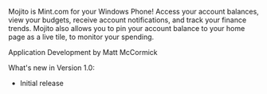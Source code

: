 Mojito is Mint.com for your Windows Phone! Access your account balances, view your budgets, receive account notifications, and track your finance trends. Mojito also allows you to pin your account balance to your home page as a live tile, to monitor your spending.

Application Development by Matt McCormick  
  
  
What's new in Version 1.0:  
- Initial release  